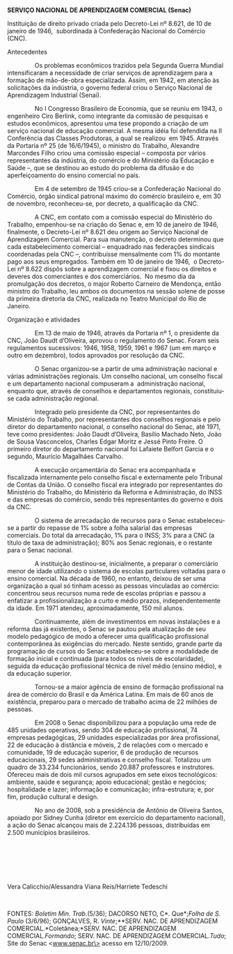 **SERVIÇO NACIONAL DE APRENDIZAGEM COMERCIAL (Senac)**

Instituição de direito privado criada pelo Decreto-Lei nº 8.621, de 10
de janeiro de 1946,  subordinada à Confederação Nacional do Comércio
(CNC).

Antecedentes

                Os problemas econômicos trazidos pela Segunda Guerra
Mundial intensificaram a necessidade de criar serviços de aprendizagem
para a formação de mão-de-obra especializada. Assim, em 1942, em atenção
às solicitações da indústria, o governo federal criou o Serviço Nacional
de Aprendizagem Industrial (Senai).

                No I Congresso Brasileiro de Economia, que se reuniu em
1943, o engenheiro Ciro Berlink, como integrante da comissão de
pesquisas e estudos econômicos, apresentou uma tese propondo a criação
de um serviço nacional de educação comercial. A mesma idéia foi
defendida na II Conferência das Classes Produtoras, a qual se realizou
 em 1945. Através da Portaria nº 25 (de 16/6/1945), o ministro do
Trabalho, Alexandre Marcondes Filho criou uma comissão especial –
composta por vários representantes da indústria, do comércio e do
Ministério da Educação e Saúde –, que se destinou ao estudo do problema
da difusão e do aperfeiçoamento do ensino comercial no país.

                Em 4 de setembro de 1945 criou-se a Confederação
Nacional do Comércio, órgão sindical patronal máximo do comércio
brasileiro e, em 30 de novembro, reconheceu-se, por decreto, a
qualificação da CNC.

                A CNC, em contato com a comissão especial do Ministério
do Trabalho, empenhou-se na criação do Senac e, em 10 de janeiro de
1946, finalmente, o Decreto-Lei nº 8.621 deu origem ao Serviço Nacional
de Aprendizagem Comercial. Para sua manutenção, o decreto determinou que
cada estabelecimento comercial – enquadrado nas federações sindicais
coordenadas pela CNC –, contribuísse mensalmente com 1% do montante pago
aos seus empregados. Também em 10 de janeiro de 1946,  o Decreto-Lei nº
8.622 dispôs sobre a aprendizagem comercial e fixou os direitos e
deveres dos comerciantes e dos comerciários.  No mesmo dia da
promulgação dos decretos, o major Roberto Carneiro de Mendonça, então
ministro do Trabalho, leu ambos os documentos na sessão solene de posse
da primeira diretoria da CNC, realizada no Teatro Municipal do Rio de
Janeiro.

Organização e atividades

                Em 13 de maio de 1946, através da Portaria nº 1, o
presidente da CNC, João Daudt d’Oliveira, aprovou o regulamento do
Senac. Foram seis regulamentos sucessivos: 1946, 1958, 1959, 1961 e 1967
(um em março e outro em dezembro), todos aprovados por resolução da CNC.

                O Senac organizou-se a partir de uma administração
nacional e várias administrações regionais. Um conselho nacional, um
conselho fiscal e um departamento nacional compuseram a  administração
nacional, enquanto que, através de conselhos e departamentos regionais,
constituiu-se cada administração regional.

                Integrado pelo presidente da CNC, por representantes do
Ministério do Trabalho, por representantes dos conselhos regionais e
pelo diretor do departamento nacional, o conselho nacional do Senac, até
1971, teve como presidentes: João Daudt d’Oliveira, Basílio Machado
Neto, João de Sousa Vasconcelos, Charles Edgar Moritz e Jessé Pinto
Freire. O primeiro diretor do departamento nacional foi Lafaiete Belfort
Garcia e o segundo, Maurício Magalhães Carvalho.

                A execução orçamentária do Senac era acompanhada e
fiscalizada internamente pelo conselho fiscal e externamente pelo
Tribunal de Contas da União. O conselho fiscal era integrado por
representantes do Ministério do Trabalho, do Ministério da Reforma e
Administração, do INSS e das empresas do comércio, sendo três
representantes do governo e dois da CNC.

                O sistema de arrecadação de recursos para o Senac
estabeleceu-se a partir do repasse de 1% sobre a folha salarial das
empresas comerciais. Do total da arrecadação, 1% para o INSS; 3% para a
CNC (a título de taxa de administração); 80% aos Senac regionais, e o
restante para o Senac nacional.

                A instituição destinou-se, inicialmente, a preparar o
comerciário menor de idade utilizando o sistema de escolas particulares
voltadas para o ensino comercial. Na década de 1960, no entanto, deixou
de ser uma organização a qual só tinham acesso as pessoas vinculadas ao
comércio: concentrou seus recursos numa rede de escolas próprias e
passou a enfatizar a profissionalização a curto e médio prazos,
independentemente da idade. Em 1971 atendeu, aproximadamente, 150 mil
alunos.

                Continuamente, além de investimentos em novas
instalações e a reforma das já existentes, o Senac se pautou pela
atualização de seu modelo pedagógico de modo a oferecer uma qualificação
profissional contemporânea às exigências do mercado. Neste sentido,
grande parte da programação de cursos do Senac estabeleceu-se sobre a
modalidade de formação inicial e continuada (para todos os níveis de
escolaridade), seguida da educação profissional técnica de nível médio
(ensino médio), e da educação superior.

                Tornou-se a maior agência de ensino de formação
profissional na área de comércio do Brasil e da América Latina. Em mais
de 60 anos de existência, preparou para o mercado de trabalho acima de
22 milhões de pessoas.

                Em 2008 o Senac disponibilizou para a população uma rede
de 485 unidades operativas, sendo 304 de educação profissional, 74
empresas pedagógicas, 29 unidades especializadas por área profissional,
22 de educação à distância e móveis, 2 de relações com o mercado e
comunidade, 19 de educação superior, 6 de produção de recursos
educacionais, 29 sedes administrativas e conselho fiscal. Totalizou um
quadro de 33.234 funcionários, sendo 20.887 professores e instrutores.
Ofereceu mais de dois mil cursos agrupados em sete eixos tecnológicos:
ambiente, saúde e segurança; apoio educacional; gestão e negócios;
hospitalidade e lazer; informação e comunicação; infra-estrutura; e, por
fim, produção cultural e design. 

                No ano de 2008, sob a presidência de Antônio de Oliveira
Santos, apoiado por Sidney Cunha (diretor em exercício do departamento
nacional), a ação do Senac alcançou mais de 2.224.136 pessoas,
distribuídas em 2.500 municípios brasileiros.

 

 

 

Vera Calicchio/Alessandra Viana Reis/Harriete Tedeschi

 

FONTES: *Boletim Min.* *Trab.*(5/36); DACORSO NETO, C*. Que*;*Folha de
S. Paulo* (3/6/96); GONÇALVES, R. *Vinte*;**SERV. NAC. DE APRENDIZAGEM
COMERCIAL.*Coletânea;*SERV. NAC. DE APRENDIZAGEM COMERCIAL.*Formando*;
SERV. NAC. DE APRENDIZAGEM COMERCIAL.*Tudo*; Site do Senac
\<www.senac.br\> acesso em 12/10/2009.
